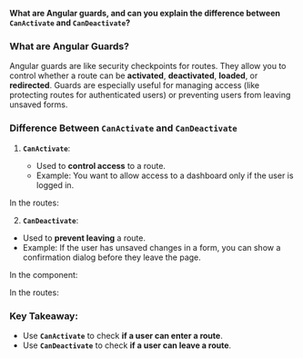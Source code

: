 
**What are Angular guards, and can you explain the difference between `CanActivate` and `CanDeactivate`?**


### What are Angular Guards?

Angular guards are like security checkpoints for routes. They allow you to control whether a route can be **activated**, **deactivated**, **loaded**, or **redirected**. Guards are especially useful for managing access (like protecting routes for authenticated users) or preventing users from leaving unsaved forms.

### Difference Between `CanActivate` and `CanDeactivate`

1. **`CanActivate`**:
    
    - Used to **control access** to a route.
    - Example: You want to allow access to a dashboard only if the user is logged in.
<script>

import { Injectable } from '@angular/core'; 
import { CanActivate, Router } from '@angular/router'; 
@Injectable({ providedIn: 'root', }) 
export class AuthGuard implements CanActivate { 
constructor(private router: Router) {} 
canActivate(): boolean { 
const isLoggedIn = !!localStorage.getItem('token'); 
if (!isLoggedIn) {
this.router.navigate(['/login']); 
} 
return isLoggedIn; 
} 
}
</script>

In the routes:

<script>
{ path: 'dashboard', component: DashboardComponent, canActivate: [AuthGuard] }
</script>

2. **`CanDeactivate`**:

- Used to **prevent leaving** a route.
- Example: If the user has unsaved changes in a form, you can show a confirmation dialog before they leave the page.
<script>

import { Injectable } from '@angular/core';
import { CanDeactivate } from '@angular/router'; 
import { Observable } from 'rxjs'; 
export interface CanComponentDeactivate { 
canDeactivate: () => boolean | Observable<boolean>;
} 
@Injectable({ providedIn: 'root', }) export class UnsavedChangesGuard implements CanDeactivate<CanComponentDeactivate> { 
canDeactivate(component: CanComponentDeactivate): boolean | Observable<boolean>
{ 
return component.canDeactivate ? component.canDeactivate() : true; 
} 
}
</script>

In the component:

<script>

export class FormComponent implements CanComponentDeactivate { 
canDeactivate() { 
return confirm('You have unsaved changes. Do you really want to leave?');
} 
}

</script>

In the routes:

<script>
{ path: 'form', component: FormComponent, canDeactivate: [UnsavedChangesGuard] }
</script>

### Key Takeaway:

- Use **`CanActivate`** to check **if a user can enter a route**.
- Use **`CanDeactivate`** to check **if a user can leave a route**.
